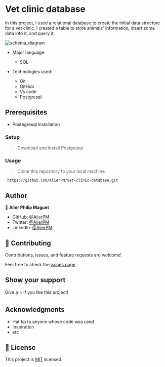 # Vet clinic database

In this project, I used a relational database to create the initial data structure for a vet clinic. I created a table to store animals' information, insert some data into it, and query it.

![schema_diagram](https://user-images.githubusercontent.com/69401590/201365558-6ee4668b-ad91-486a-8cf3-828599121494.png)


- Major language

  - SQL

- Technologies used:
  - Git
  - GitHub
  - Vs code
  - Postgresql

## Prerequisites

- Postegresql installation

### Setup

> Download and install Postgresql

### Usage

> Clone this repository to your local machine

     https://github.com/AlierPM/Vet-clinic-database.git

## Author

👤 **Alier Philip Maguet**

- GitHub: [@AlierPM](https://github.com/AlierPM)
- Twitter: [@AlierPM](https://twitter.com/AlierPM)
- LinkedIn: [@AlierPM](https://www.linkedin.com/in/alierphilipmaguet/)

## 🤝 Contributing

Contributions, issues, and feature requests are welcome!

Feel free to check the [issues page](../../issues/).

## Show your support

Give a ⭐️ if you like this project!

## Acknowledgments

- Hat tip to anyone whose code was used
- Inspiration
- etc

## 📝 License

This project is [MIT](./MIT.md) licensed.
